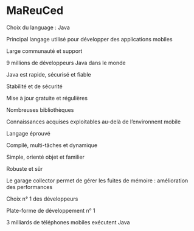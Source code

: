 # MaReuCed

Choix du language : Java  




Principal langage utilisé pour développer des applications mobiles

Large communauté et support

9 millions de développeurs Java dans le monde

Java est rapide, sécurisé et fiable

Stabilité et de sécurité  

Mise à jour gratuite et régulières

Nombreuses bibliothèques 

Connaissances acquises exploitables au-delà de l’environnent mobile

Langage éprouvé

Compilé, multi-tâches et dynamique

Simple, orienté objet et familier

Robuste et sûr

Le garage collector permet de gérer les fuites de mémoire : amélioration des performances

Choix n° 1 des développeurs

Plate-forme de développement n° 1

3 milliards de téléphones mobiles exécutent Java 
